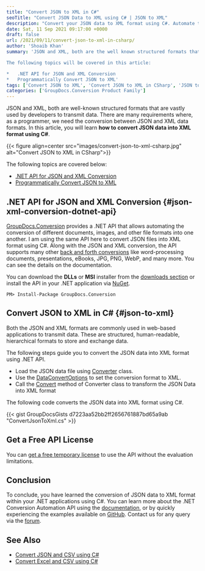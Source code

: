 ```yaml
---
title: "Convert JSON to XML in C#"
seoTitle: "Convert JSON Data to XML using C# | JSON to XML"
description: "Convert your JSON data to XML format using C#. Automate the JSON to XML conversion within the .NET application using file format conversion API."
date: Sat, 11 Sep 2021 09:17:00 +0000
draft: false
url: /2021/09/11/convert-json-to-xml-in-csharp/
author: 'Shoaib Khan'
summary: 'JSON and XML, both are the well known structured formats that are vastly used by developers to transmit data. There are many requirement where as a programmer, we need the conversion between JSON and XML data formats. In this article, you will learn how to convert JSON data into XML format using C#.

The following topics will be covered in this article:

*   .NET API for JSON and XML Conversion
*   Programmatically Convert JSON to XML'
tags: ['Convert JSON to XML', 'Convert JSON to XML in CSharp', 'JSON to XML', 'JSON to XML in CSharp']
categories: ['GroupDocs.Conversion Product Family']
---
```


JSON and XML, both are well-known structured formats that are vastly used by developers to transmit data. There are many requirements where, as a programmer, we need the conversion between JSON and XML data formats. In this article, you will learn **how to convert JSON data into XML format using C#**.



{{< figure align=center src="images/convert-json-to-xml-csharp.jpg" alt="Convert JSON to XML in CSharp">}}


The following topics are covered below:

*   [.NET API for JSON and XML Conversion][1]
*   [Programmatically Convert JSON to XML][2]

## .NET API for JSON and XML Conversion {#json-xml-conversion-dotnet-api}

[GroupDocs.Conversion][3] provides a .NET API that allows automating the conversion of different documents, images, and other file formats into one another. I am using the same API here to convert JSON files into XML format using C#. Along with the JSON and XML conversion, the API supports many other [back and forth conversions][4] like word-processing documents, presentations, eBooks, JPG, PNG, WebP, and many more. You can see the details on the documentation.

You can download the **DLLs** or **MSI** installer from the [downloads section][5] or install the API in your .NET application via [NuGet][6].

```
PM> Install-Package GroupDocs.Conversion
```

## Convert JSON to XML in C# {#json-to-xml}

Both the JSON and XML formats are commonly used in web-based applications to transmit data. These are structured, human-readable, hierarchical formats to store and exchange data.

The following steps guide you to convert the JSON data into XML format using .NET API.

*   Load the JSON data file using [Converter][7] class.
*   Use the [DataConvertOptions][8] to set the conversion format to XML.
*   Call the [Convert][9] method of Converter class to transform the JSON Data into XML format

The following code converts the JSON data into XML format using C#.

{{< gist GroupDocsGists d7223aa52bb2ff2656761887bd65a9ab "ConvertJsonToXml.cs" >}}

## Get a Free API License

You can [get a free temporary license][10] to use the API without the evaluation limitations.

## Conclusion

To conclude, you have learned the conversion of JSON data to XML format within your .NET applications using C#. You can learn more about the .NET Conversion Automation API using the [documentation][11], or by quickly experiencing the examples available on [GitHub][12]. Contact us for any query via the [forum][13].

## See Also

*   [Convert JSON and CSV using C#][14]
*   [Convert Excel and CSV using C#][15]







[1]: #json-xml-conversion-dotnet-api
[2]: #json-to-xml
[3]: https://products.groupdocs.com/conversion/
[4]: https://docs.groupdocs.com/conversion/net/supported-document-formats/
[5]: https://downloads.groupdocs.com/conversion
[6]: https://www.nuget.org/packages/groupdocs.conversion
[7]: https://apireference.groupdocs.com/conversion/net/groupdocs.conversion/converter
[8]: https://apireference.groupdocs.com/conversion/net/groupdocs.conversion.options.convert/dataconvertoptions
[9]: https://apireference.groupdocs.com/conversion/net/groupdocs.conversion/converter/methods/convert/index
[10]: https://purchase.groupdocs.com/temporary-license
[11]: https://docs.groupdocs.com/conversion/net/
[12]: https://github.com/groupdocs-conversion
[13]: https://forum.groupdocs.com/
[14]: https://blog.groupdocs.com/2021/06/18/convert-json-and-csv-in-csharp/
[15]: https://blog.groupdocs.com/2021/08/18/convert-excel-xls-xlsx-and-csv-in-csharp/

